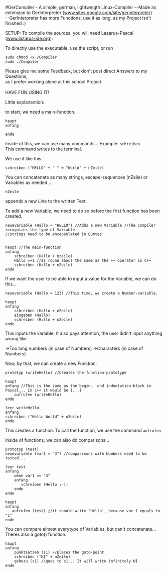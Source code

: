 #GerCompiler - A simple, german, lightweigth Linux-Compiler
--Made as extension to GerInterpreter (www.sites.google.com/site/gerinterpreter) </br>
--GerInterpreter has more Functions, use it as long, as my Project isn't finished :)</br>

SETUP: To compile the sources, you will need Lazarus-Pascal (www.lazarus-ide.org).</br>

To directly use the executable, use the script, or run

    
    sudo chmod +x /Compiler
    sudo ./Compiler

Please give me some Feedback, but don't post direct Answers to my Questions, </br>as I prefer working alone at this school Project </br>
 </br>
HAVE FUN USING IT!

Little explanantion: 

to start, we need a main-function.
```
haupt
anfang

ende
```

Inside of this, we can use many commands...
Example: ```schreiben ``` </br>
This command writes to the terminal.

We use it like this: 
```
schreiben ("HELLO" + " " + "World" + nZeile)
```

You can concatenate as many strings, escape-sequences (nZeile) or Variables as needed...
```
nZeile
```
appends a new Line to the written Text.


To add a new Variable, we need to do so before the first function has been created.

```
neuevariable (Hallo = "HELLO") //Adds a new Variable //The compiler recognizes the type of Variable
//strings need to be encapsulated in Quotes


haupt //The main-function
anfang
    schreiben (Hallo + nzeile)
    Hallo =+1 //Is round about the same as the ++ operator in C++
    schreiben (Hallo + nZeile)
ende
```
If we want the user to be able to input a value for the Variable, we can do this...
```
neuevariable (Hallo = 123) //This time, we create a Number-variable. 

haupt
anfang
    schreiben (Hallo + nZeile)
    eingeben (Hallo)
    schreiben (Hallo + nZeile)    
ende
```

This inputs the variable; It also pays attention, the user didn't input anything wrong like  

→Too long numbers (in case of Numbers)
→Characters (in case of Numbers) 

Now, by that, we can create a new Function.
```
prototyp (writeHello) //Creates the function-prototype

haupt
anfang //This is the same as the begin...end indentation-block in Pascal... In c++ it would be {...}
    aufrufen (writeHello)
ende

leer writeHello
anfang
schreiben ("Hello World" + nZeile)
ende
```
This creates a function. To call the function, we use the command ```aufrufen```

Inside of functions, we can also do comparisons...
```
prototyp (test)
neuevariable (var1 = "3") //comparisons with Numbers need to be tested...

leer test
anfang
    wenn var1 == "3"
    anfang
       schreiben (Hello ;-))
    ende
ende

haupt
anfang
   aufrufen (test) //it should write 'Hello', because var 1 equals to "1"
ende
```

You can compare almost everytype of Variables, but can't concatenate...
Theres also a goto() function.
```
haupt
anfang
    punktsetzen (s1) //places the goto-point
    schreiben ("HI" + nZeile)
    gehezu (s1) //goes to s1... It will write infinitely HI
ende
```
